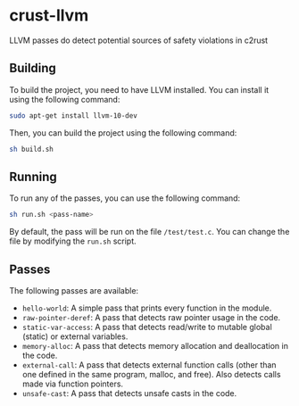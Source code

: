 # crust-llvm
LLVM passes do detect potential sources of safety violations in c2rust


## Building

To build the project, you need to have LLVM installed. You can install it using the following command:

```bash
sudo apt-get install llvm-10-dev
```

Then, you can build the project using the following command:

```bash
sh build.sh
```

## Running

To run any of the passes, you can use the following command:

```bash
sh run.sh <pass-name>
```

By default, the pass will be run on the file `/test/test.c`. You can change the file by modifying the `run.sh` script.

## Passes

The following passes are available:
- `hello-world`: A simple pass that prints every function in the module.
- `raw-pointer-deref`: A pass that detects raw pointer usage in the code.
- `static-var-access`: A pass that detects read/write to mutable global (static) or external variables.
- `memory-alloc`: A pass that detects memory allocation and deallocation in the code.
- `external-call`: A pass that detects external function calls (other than one defined in the same program, malloc, and free). Also detects calls made via function pointers.
- `unsafe-cast`: A pass that detects unsafe casts in the code.
